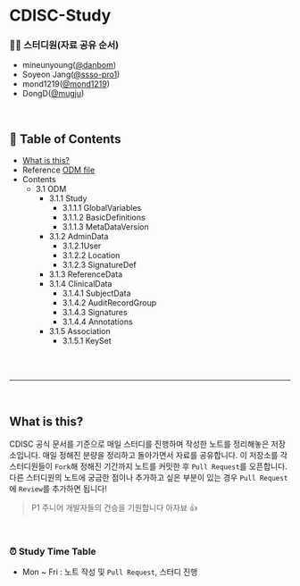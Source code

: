 # CDISC-Study

### 🧑‍💻 스터디원(자료 공유 순서)
- mineunyoung([@danbom](https://github.com/danbom))
- Soyeon Jang([@ssso-pro1](https://github.com/ssso-pro1))
- mond1219([@mond1219](https://github.com/mond1219))
- DongD([@mugju](https://github.com/mugju))
</br>

## 📑 Table of Contents
- [What is this?](#what-is-this)
- Reference [ODM file](https://github.com/ssso-pro1/CDISC-Study/blob/main/ODM/CDISC%20ODM.pdf)
- Contents
  - 3.1   ODM
      - 3.1.1   Study
          - 3.1.1.1   GlobalVariables
          - 3.1.1.2   BasicDefinitions
          - 3.1.1.3   MetaDataVersion
      - 3.1.2   AdminData
          - 3.1.2.1User
          - 3.1.2.2    Location
          - 3.1.2.3    SignatureDef
     - 3.1.3   ReferenceData
     - 3.1.4   ClinicalData
         - 3.1.4.1    SubjectData
         - 3.1.4.2    AuditRecordGroup
         - 3.1.4.3    Signatures
         - 3.1.4.4    Annotations
      - 3.1.5   Association
          - 3.1.5.1    KeySet
  

</br>
</br> 

---

</br>

## What is this?
CDISC 공식 문서를 기준으로 매일 스터디를 진행하며 작성한 노트를 정리해놓은 저장소입니다. 매일 정해진 분량을 정리하고 돌아가면서 자료를 공유합니다. 이 저장소를 각 스터디원들이 `Fork`해 정해진 기간까지 노트를 커밋한 후 `Pull Request`를 오픈합니다. 다른 스터디원의 노트에 궁금한 점이나 추가하고 싶은 부분이 있는 경우 `Pull Request`에 `Review`를 추가하면 됩니다!  

> P1 주니어 개발자들의 건승을 기원합니다 아자뵤 :thumbsup:
</br>

### ⏰ Study Time Table
- Mon ~ Fri : 노트 작성 및 `Pull Request`, 스터디 진행
</br>

